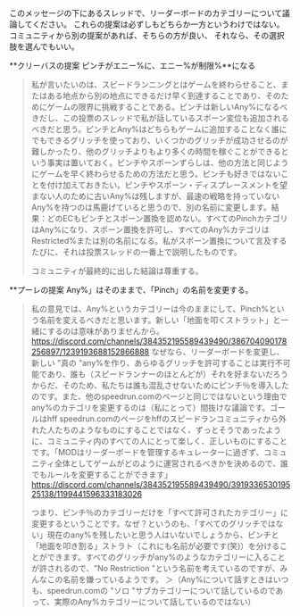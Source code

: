 このメッセージの下にあるスレッドで、リーダーボードのカテゴリーについて議論してください。 
これらの提案は必ずしもどちらか一方というわけではない。コミュニティから別の提案があれば、そちらの方が良い、 
それなら、その選択肢を選んでもいい。

**クリーバスの提案
ピンチがエニー%に、エニー%が制限%**になる

> 私が言いたいのは、スピードランニングとはゲームを終わらせること、またはある地点から別の地点にできるだけ早く到達することであり、そのためにゲームの限界に挑戦することである。ピンチは新しいAny%になるべきだし、この投票のスレッドで私が話しているスポーン変位も追加されるべきだと思う。ピンチとAny%はどちらもゲームに追加することなく誰にでもできるグリッチを使っており、いくつかのグリッチが成功させるのが難しかったり、他のグリッチよりもより多くの時間を稼ぐことができるという事実は置いておく。ピンチやスポーンずらしは、他の方法と同じようにゲームを早く終わらせるための方法だと思う。ピンチも好きではないことを付け加えておきたい。ピンチやスポーン・ディスプレースメントを望まない人のために古いAny%は残しますが、最速の戦略を持っていないAny%を持つのは馬鹿げていると思うので、別の名前に変更します。結果：どのECもピンチとスポーン置換を認めない。すべてのPinchカテゴリはAny%になり、スポーン置換を許可し、すべてのAny%カテゴリはRestricted%または別の名前になる。私がスポーン置換について言及するたびに、それは投票スレッドの一番上で説明したものです。
> 
> コミュニティが最終的に出した結論は尊重する。

**プーレの提案
Any%」はそのままで、「Pinch」の名前を変更する。

> 私の意見では、Any%というカテゴリーは今のままにして、Pinch%という名前を変えるべきだと思います。新しい「地面を叩くストラット」と一緒にするのは意味がありませんから。https://discord.com/channels/384352195589439490/386704090178256897/1239193688152866888
>なぜなら、リーダーボードを変更し、新しい "真の "any%を作り、あらゆるグリッチを許可することは実行不可能であり、誰も（スピードランナーのほとんどが）それを好まないだろうからだ、そのため、私たちは誰も混乱させないためにピンチ％を導入したのです。また、他のspeedrun.comのページと同じではないという理由でany%のカテゴリを変更するのは（私にとって）間抜けな議論です。ゴールはhff speedrun.comのページをhffのスピードランコミュニティから外れた人たちのようなものにすることではなく、ずっとそうであったように、コミュニティ内のすべての人にとって楽しく、正しいものにすることです。「MODはリーダーボードを管理するキュレーターに過ぎず、コミュニティ全体としてゲームがどのように運営されるべきかを決めるので、誰でもルールを変更することができます」https://discord.com/channels/384352195589439490/391933653019525138/1199441596333183026
> 
> つまり、ピンチ％のカテゴリーだけを「すべて許可されたカテゴリー」に変更するということです。なぜ？というのも、「すべてのグリッチではない」現在のany%を残したいと思う人はいないでしょうから、ピンチと「地面を叩き割る」ストラト（これにも名前が必要です(笑)）を分けることができます。すべてのグリッチがany%のようなカテゴリーに入ることが許されるので、"No Restriction "という名前を考えているのですが、みんなこの名前を嫌っているようです。
＞（Any%について話すときはいつも、speedrun.comの "ソロ "サブカテゴリーについて話しているのであって、実際のAny%カテゴリーについて話しているのではない）
